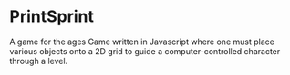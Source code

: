 # PrintSprint
A game for the ages
Game written in Javascript where one must place various objects onto a 2D grid to guide a computer-controlled
character through a level.
